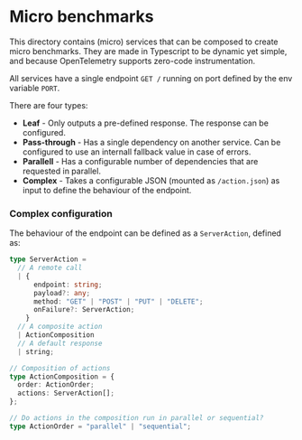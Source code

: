 # Micro benchmarks

This directory contains (micro) services that can be composed to create micro benchmarks.
They are made in Typescript to be dynamic yet simple, and because OpenTelemetry supports zero-code instrumentation.

All services have a single endpoint `GET /` running on port defined by the env variable `PORT`.

There are four types:

- **Leaf** - Only outputs a pre-defined response. The response can be configured.
- **Pass-through** - Has a single dependency on another service. Can be configured to use an internall fallback value in case of errors.
- **Parallell** - Has a configurable number of dependencies that are requested in parallel.
- **Complex** - Takes a configurable JSON (mounted as `/action.json`) as input to define the behaviour of the endpoint.

### Complex configuration

The behaviour of the endpoint can be defined as a `ServerAction`, defined as:

```ts
type ServerAction =
  // A remote call
  | {
      endpoint: string;
      payload?: any;
      method: "GET" | "POST" | "PUT" | "DELETE";
      onFailure?: ServerAction;
    }
  // A composite action
  | ActionComposition
  // A default response
  | string;

// Composition of actions
type ActionComposition = {
  order: ActionOrder;
  actions: ServerAction[];
};

// Do actions in the composition run in parallel or sequential?
type ActionOrder = "parallel" | "sequential";
```
